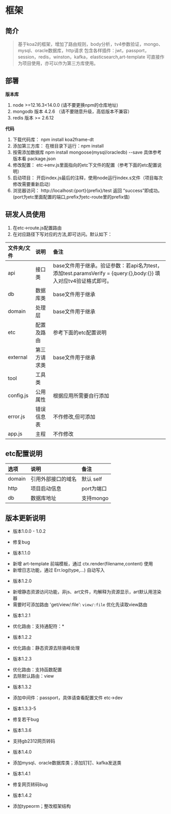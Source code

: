 # 框架 #
## 简介 ##
> 基于koa2的框架，增加了路由规则，body分析，tv4参数验证，mongo、mysql、oracle数据库，http请求
> 包含各样插件：jwt，passport，session，redis，winston，kafka，elasticsearch,art-template
> 可直接作为项目使用，亦可以作为第三方库使用。

## 部署 ##
**版本库**
1. node >=12.16.3<14.0.0 (请不要更换npm的仓库地址)
2. mongodb 版本 4.2.6 （请不要随意升级，高低版本不兼容）
3. redis 版本 >= 2.6.12

**代码**
1. 下载代码库： npm install koa2frame-dt
2. 添加第三方库： 在根目录下运行：npm install
3. 按需添加数据库 npm install mongoose(mysql/oracledb) --save  具体参考版本看 package.json
4. 修改配置： etc->env.js里面指向的etc下文件的配置（参考下面的etc配置说明）
5. 启动项目： 开启index.js最后的注释，使用node运行index.s文件（项目每次修改需要重新启动）
6. 浏览器访问： http://localhost:{port}{prefix}/test 返回 “success”即成功。(port为etc里面配置的端口,prefix为etc-route里的prefix值)

## 研发人员使用 ##
1. 在etc->route.js配置路由
2. 在对应路径下写对应的方法,即可访问。默认如下：

|文件夹/文件|说明|备注|
|:--    |:--   |:-- |
|api| 接口类|base文件用于继承。验证参数：若api名为test，添加test.paramsVerify = {query:{},body:{}} 填入对应tv4验证格式即可。|
|db| 数据库类|base文件用于继承|
|domain| 处理层|base文件用于继承|
|etc| 配置及路由|参考下面的etc配置说明
|external| 第三方请求类|base文件用于继承|
|tool| 工具类|
|config.js| 公用属性|根据应用所需要自行添加|
|error.js| 错误信息表|不作修改,但可添加|
|app.js| 主程|不作修改|

## etc配置说明 ##

|选项|说明|备注|
|:--    |:--   |:-- |
|domain| 引用外部接口的域名 | 默认 self
|http| 项目启动信息 | port为端口
|db| 数据库地址 | 支持mongo

## 版本更新说明 ##
+ 版本1.0.0 - 1.0.2
 - 修复bug
+ 版本1.1.0
 - 新增 art-template 前端模板，通过 ctx.render(filename,content) 使用
 - 新增日志功能，通过 Err.log(type,...) 自动写入
+ 版本1.2.0
 - 新增静态资源访问功能，非js、art文件，均解释为资源显示，art默认用渲染器
 - 需要时可添加路由 'get/view/:file':  `view/:file`  优化先读取view路由
+ 版本1.2.1
 - 优化路由：支持通配符：*
+ 版本1.2.2
 - 优化路由：静态资源去除骆峰处理
+ 版本1.2.3
 - 优化路由：支持函数配置
 - 去除默认路由：view
+ 版本1.3.2
 - 添加中间件：passport，具体请查看配置文件 etc->dev
+ 版本1.3.3-5
 - 修复若干bug
+ 版本1.3.6
 - 支持gb2312网页转码
+ 版本1.4.0
 - 添加mysql、oracle数据库类；添加钉钉、kafka发送类
+ 版本1.4.1
 - 修复网页转码bug
+ 版本1.4.2
 - 添加typeorm；整改框架结构